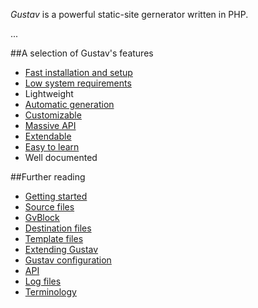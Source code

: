 *Gustav* is a powerful static-site gernerator written in PHP.

...



##A selection of Gustav's features

+   [Fast installation and setup](Getting-started)
+   [Low system requirements](Getting-started)
+   Lightweight
+   [Automatic generation](Automatic-generation-of-destination-files)
+   [Customizable](Gustav-configuration)
+   [Massive API](API)
+   [Extendable](Extending-Gustav)
+   [Easy to learn](Getting-started)
+   Well documented



##Further reading

+   [Getting started](Getting-started)
+   [Source files](Source-files)
+   [GvBlock](GvBlock)
+   [Destination files](Destination-files)
+   [Template files](Template-files)
+   [Extending Gustav](Extending-Gustav)
+   [Gustav configuration](Gustav-configuration)
+   [API](API)
+   [Log files](Log-files)
+   [Terminology](Terminology)